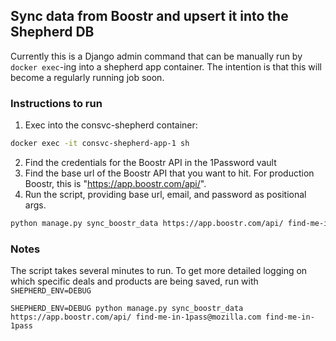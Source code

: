 ## Sync data from Boostr and upsert it into the Shepherd DB

Currently this is a Django admin command that can be manually run by `docker exec`-ing into a shepherd app container. The intention is that this will become a regularly running job soon.

### Instructions to run

1. Exec into the consvc-shepherd container:

```sh
docker exec -it consvc-shepherd-app-1 sh
```
2. Find the credentials for the Boostr API in the 1Password vault
3. Find the base url of the Boostr API that you want to hit. For production Boostr, this is "https://app.boostr.com/api/".
4. Run the script, providing base url, email, and password as positional args.
```sh
python manage.py sync_boostr_data https://app.boostr.com/api/ find-me-in-1pass@mozilla.com find-me-in-1pass
```

### Notes

The script takes several minutes to run. To get more detailed logging on which specific deals and products are being saved, run with `SHEPHERD_ENV=DEBUG`

```shell
SHEPHERD_ENV=DEBUG python manage.py sync_boostr_data https://app.boostr.com/api/ find-me-in-1pass@mozilla.com find-me-in-1pass
```
